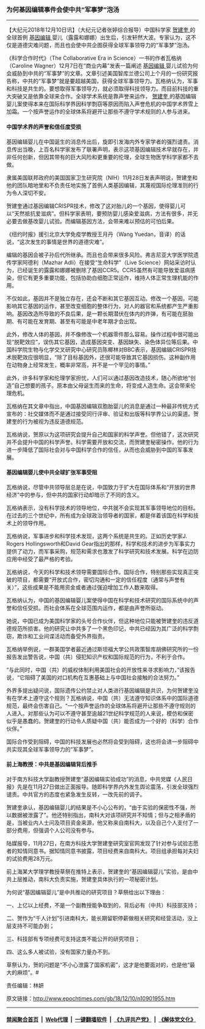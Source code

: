 ### 为何基因编辑事件会使中共“军事梦”泡汤
------------------------

<p>
 【大纪元2018年12月10日讯】（大纪元记者张婷综合报导）中国科学家
 <a href="http://www.epochtimes.com/gb/tag/%E8%B4%BA%E5%BB%BA%E5%A5%8E.html">
  贺建奎
 </a>
 的全球首例
 <a href="http://www.epochtimes.com/gb/tag/%E5%9F%BA%E5%9B%A0%E7%BC%96%E8%BE%91.html">
  基因编辑
 </a>
 婴儿（露露和娜娜）出生后，引发轩然大波。专家认为，这不仅是道德灾难问题，而且也会使中共企图获得全球军事领导力的“军事梦”泡汤。
</p>
<p>
 《科学合作时代》（The Collaborative Era in Science）一书的作者瓦格纳（Caroline Wagner）12月7日在“商业内幕”发表一篇阐述
 <a href="http://www.epochtimes.com/gb/tag/%E5%9F%BA%E5%9B%A0%E7%BC%96%E8%BE%91.html">
  基因编辑
 </a>
 婴儿试验为何会威胁到中共的“军事梦”的文章。文章引述美国智库兰德公司上个月的一份研究报告称，中共的“军事梦”就是要超越美国，获得全球军事领导力。瓦格纳认为，军事和科技是共生的。要想取得军事领导力，就必须取得科技领导力。而目前科技的重大突破又是依靠全球来合作。全球学术系统是靠声誉来运作，
 <a href="http://www.epochtimes.com/gb/tag/%E8%B4%BA%E5%BB%BA%E5%A5%8E.html">
  贺建奎
 </a>
 的基因编辑婴儿案使得本来在国际科学界因科学剽窃等原因而陷入声誉危机的中国学术界雪上加霜。一个按声誉运作的全球体系将避开让那些不遵守学术规则的人参与进来。
</p>
<h4>
 中国学术界的声誉和信任度受损
</h4>
<p>
 基因编辑婴儿在中国诞生的消息传出后，旋即引发海内外专家学者的强烈谴责。消息传出当晚，上百名科学家发布了联署声明，表示这项基因编辑技术早就存在，并非任何创新，但因其带有的巨大风险和更重要的伦理，全球生物医学科学家都不去做。
</p>
<p>
 隶属美国联邦政府的美国国家卫生研究院（NIH）11月28日发表声明说，贺建奎和他的团队暗地里和不负责任地实施了首例人类基因编辑，其蔑视国际伦理准则的行为令人深切不安。
</p>
<p>
 贺建奎通过基因编辑CRISPR技术，修改了这对胎儿的一个基因，使得婴儿可以“天然抵抗爱滋病”。但科学家表明，要预防婴儿感染爱滋病，方法有很多，并无必要去做基改婴儿试验。而编辑基因方法，会带来难以预估的可怕后果。
</p>
<p>
 《纽约时报》援引北京大学免疫学教授王月丹（Wang Yuedan，音译）的话说，“这次发生的事情是世界的道德灾难”。
</p>
<p>
 编辑的基因会被子孙后代所继承。而且也会带来很多风险。弗吉尼亚大学医学院遗传学家阿德利（Mazhar Adli）在接受“生命科学”（Live Science）网站采访时认为，已经诞生的露露和娜娜被删除了基因CCR5。CCR5虽然有可能导致爱滋病感染，但它有更多重要功能，包括协助白细胞正常运作，维持人体正常生理机能的作用。
</p>
<p>
 不仅如此，基因并不是独立存在，还会不断和其它基因互动。修改一个基因，可能影响其它基因的运作，甚至改变细胞的整体行为，对人的器官和系统都产生严重影响。基因改造所导致的不良后果，是一颗长期潜伏在体内的炸弹，有可能在胚胎期、有可能在发育期、甚至有可能是中老年期才会出现。
</p>
<p>
 此外，修改人体的基因，并不像修改一个机器零件那么容易。操作过程中很可能出现“脱靶效应”，误伤其它基因，造成基因突变、基因缺失、染色体异位等后果。中国科学院生物与化学交叉研究中心研究员陈椰林对BBC表示，基因编辑CRISPR技术脱靶效应很明显，“除了目标基因外，还很可能导致其它基因损伤。这种副作用在动物身上经常发生，概率非常高，并不是一个罕见的事情。”
</p>
<p>
 此外，许多科学家和伦理学家担忧，人们可以通过基因改造技术，随心所欲地“创造”自己想要的孩子。原本由父母诞生而来的生命，将变成人造生命。这会带来伦理危机。
</p>
<p>
 瓦格纳在其文章中指出，中国基因编辑双胞胎婴儿的消息是通过一种最非传统方式宣布的：社交媒体而不是通过接受同行评审、验证和出版等科学界公认的渠道。贺建奎的行为被视为违反道德规范。
</p>
<p>
 瓦格纳说，贺原以为这项研究会提升自己和国家的科学声誉。但他错了，这次研究并不会提升中国的科学声誉。科学需要开放和交流，而贺建奎秘密操作。他的行为进一步降低了国际社会对与中国科学合作的信任，从而也会威胁到中国的军事发展。
</p>
<h4>
 基因编辑婴儿使中共全球扩张军事受阻
</h4>
<p>
 瓦格纳说，尽管中共领导层总是在说，中国致力于扩大在国际体系和“开放的世界经济”中的参与，但中共的国家行动却暗示了不同的含义。
</p>
<p>
 瓦格纳表示，没有科学技术的领导地位，中共就不会实现其军事领导地位的目标。在过去的三个世纪中，所有成为全球政治领导者的国家，都是伴着该国在科学和技术上的领导作用。
</p>
<p>
 瓦格纳说，军事进步和科学技术发现，这两个系统是共生的。正如历史学家J. Rogers Hollingsworth和David Gear指出的那样，科学和技术的进步为军事实力提供了动力，而军事采购，规范和需求也激发了科学研究和技术发展。科学在边防应用中经受了最严格的考验。
</p>
<p>
 瓦格纳说，今天的科学和技术领导需要国际合作。国际合作，特别那些实现真正突破的项目，都需要“开放式合作，密切沟通和一定的信任程度（通常与声誉有关）”，这些成果是不能用资金或者通过强迫增加工作人数来取得。
</p>
<p>
 瓦格纳认为，中国的基因编辑婴儿案使得中国在科学和技术研究的国际系统中的声誉和信任受损。而社会体系在全球范围内运作，都是由声誉所驱动。
</p>
<p>
 她说，中国已成为美国科学家的头号合作伙伴，但这种地位只能被贺建奎的违反道德规范所损害。他的研究让中共多了一个黑色印记，中共已经因为其广泛的科学剽窃，欺诈和工业间谍活动而备受外界指责。
</p>
<p>
 瓦格纳举例说，一群美国学者最近通过斯坦福大学公共政策智库胡佛研究所的一份报告发出警告说，中国（共）侵犯知识产权和国际规范的行为，不利于合作。
</p>
<p>
 “与此同时，中国（共）的威权体制利用美国社会的开放性来寻求影响力，”该报告说，“它阻碍了美国的对口机构在互惠基础上与中国社会接触的合法努力。”
</p>
<p>
 外界多提出疑问说，国际遗传公约禁止对人类进行基因编辑是共识，为何贺建奎没有在学术上遵守这个规则？瓦格纳说，中国（共）无法遵守知识体系中的国际道德规范，最终会伤害自己。“一个按声誉运作的全球体系将避开让那些不遵守规则的人进入。对那些认为可以不遵守甚至逾越21世纪科学规范的人来说，模仿和保密似乎是愚蠢的。贺建奎的行动令人质疑中国（共）能否成为一个好的（科学）合作伙伴。”
</p>
<p>
 国际合作受到阻碍，中国的科技发展也必然将会受到阻碍，这也将会进一步阻碍中共实现其全球军事领导力的“军事梦”。
</p>
<h4>
 前上海教授：中共是基因编辑背后推手
</h4>
<p>
 对于南方科技大学副教授贺建奎“基因编辑实验成功”的消息，中共党媒《人民日报》先是在11月27日做出正面报导。随即科学界内外发生舆论震荡，引发全球强烈谴责。中共官方的态度也紧急发生反转，一改先前的调子。
</p>
<p>
 贺建奎承认，基因编辑婴儿的结果是不小心公布的，“由于实验的保密性不强，所以数据被泄露了”。他还特别指出，南科大对该项研究并不知情；但与之相矛盾的是，当被业内人士问及项目资金来源，他又称来自南科大，以及自己个人支付了一部分费用，但强调个人公司没有参与。
</p>
<p>
 陆媒报导，11月27日，在南方科技大学贺建奎研究室官网发现了针对参与试验志愿者的知情同意书。据知情同意书披露，项目经费来自南科大。项目组承担每对夫妇的试验费用28万元。
</p>
<p>
 前上海某大学理学教授草祭在推特上表示，贺建奎的“基因编辑婴儿”实验，是由中共上层推动，南科大负责实施，贺建奎具体执行的一项秘密计划。
</p>
<p>
 为何说“基因编辑婴儿”是中共推动的研究项目？草祭给出以下理由：
</p>
<p>
 一、上亿以上经费，不是一个副教授能争取到的，背后必有（中共）科技部支持；
</p>
<p>
 二、贺作为“千人计划”引进南科大，能长期留职停薪做相关研究和经营活动，没上层支持不可能办到；
</p>
<p>
 三、科技部有专项经费可支持这类不能公开的研究项目；
</p>
<p>
 四、这么多人被试验，没有国家力量办不到。
</p>
<p>
 草祭认为，贺的问题是“不小心泄露了国家机密”，这才是他要面对的，也是他“最大的麻烦”。#
</p>
<p>
 责任编辑：林妍
</p>

原文链接：http://www.epochtimes.com/gb/18/12/10/n10901955.htm


------------------------
#### [禁闻聚合首页](https://github.com/gfw-breaker/banned-news/blob/master/README.md) &nbsp;|&nbsp; [Web代理](https://github.com/gfw-breaker/open-proxy/blob/master/README.md) &nbsp;|&nbsp; [一键翻墙软件](https://github.com/gfw-breaker/nogfw/blob/master/README.md) &nbsp;|&nbsp; [《九评共产党》](https://github.com/gfw-breaker/9ping.md/blob/master/README.md#九评之一评共产党是什么) &nbsp;|&nbsp; [《解体党文化》](https://github.com/gfw-breaker/jtdwh.md/blob/master/README.md#绪论)
